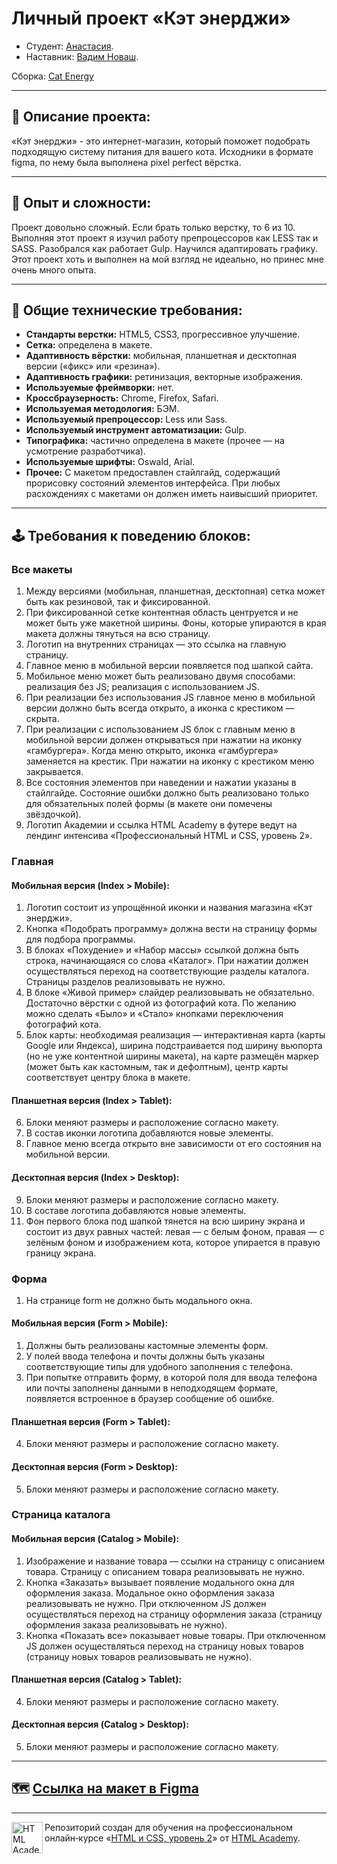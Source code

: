 # Личный проект «Кэт энерджи» 

* Студент: [Анастасия](https://up.htmlacademy.ru/adaptive/20/user/1385139).
* Наставник: [Вадим Новаш](https://htmlacademy.ru/profile/stakeout).

Сборка: [Cat Energy](https://cat-energy-ana-izotova.vercel.app)

---

## 📓 Описание проекта:

«Кэт энерджи» - это интернет-магазин, который поможет подобрать подходящую систему питания для вашего кота. Исходники в формате figma, по нему была выполнена pixel perfect вёрстка.

---

## 🧪 Опыт и сложности:

Проект довольно сложный. Если брать только верстку, то 6 из 10. Выполняя этот проект я изучил работу препроцессоров как LESS так и SASS. Разобрался как работает Gulp. Научился адаптировать графику. Этот проект хоть и выполнен на мой взгляд не идеально, но принес мне очень много опыта.

---

## 🔖 Общие технические требования:

- **Стандарты верстки:** HTML5, CSS3, прогрессивное улучшение.
- **Сетка:** определена в макете.
- **Адаптивность вёрстки:** мобильная, планшетная и десктопная версии («фикс» или «резина»).
- **Адаптивность графики:** ретинизация, векторные изображения.
- **Используемые фреймворки:** нет.
- **Кроссбраузерность:** Chrome, Firefox, Safari.
- **Используемая методология:** БЭМ.
- **Используемый препроцессор:** Less или Sass.
- **Используемый инструмент автоматизации:** Gulp.
- **Типографика:** частично определена в макете (прочее — на усмотрение разработчика).
- **Используемые шрифты:** Oswald, Arial.
- **Прочее:** С макетом предоставлен стайлгайд, содержащий прорисовку состояний элементов интерфейса. При любых расхождениях с макетами он должен иметь наивысший приоритет.

---

## 🕹️ Требования к поведению блоков:

### Все макеты

1. Между версиями (мобильная, планшетная, десктопная) сетка может быть как резиновой, так и фиксированной.
2. При фиксированной сетке контентная область центруется и не может быть уже макетной ширины. Фоны, которые упираются в края макета должны тянуться на всю страницу.
3. Логотип на внутренних страницах — это ссылка на главную страницу.
4. Главное меню в мобильной версии появляется под шапкой сайта.
5. Мобильное меню может быть реализовано двумя способами:
реализация без JS;
реализация с использованием JS.
6. При реализации без использования JS главное меню в мобильной версии должно быть всегда открыто, а иконка с крестиком — скрыта.
7. При реализации с использованием JS блок с главным меню в мобильной версии должен открываться при нажатии на иконку «гамбургера». Когда меню открыто, иконка «гамбургера» заменяется на крестик. При нажатии на иконку с крестиком меню закрывается.
8. Все состояния элементов при наведении и нажатии указаны в стайлгайде. Состояние ошибки должно быть реализовано только для обязательных полей формы (в макете они помечены звёздочкой).
9. Логотип Академии и ссылка HTML Academy в футере ведут на лендинг интенсива «Профессиональный HTML и CSS, уровень 2».

### Главная

#### Мобильная версия (Index > Mobile):

1. Логотип состоит из упрощённой иконки и названия магазина «Кэт энерджи».
2. Кнопка «Подобрать программу» должна вести на страницу формы для подбора программы.
3. В блоках «Похудение» и «Набор массы» ссылкой должна быть строка, начинающаяся со слова «Каталог». При нажатии должен осуществляться переход на соответствующие разделы каталога. Страницы разделов реализовывать не нужно.
4. В блоке «Живой пример» слайдер реализовывать не обязательно. Достаточно вёрстки с одной из фотографий кота. По желанию можно сделать «Было» и «Стало» кнопками переключения фотографий кота.
5. Блок карты: необходимая реализация — интерактивная карта (карты Google или Яндекса), ширина подстраивается под ширину вьюпорта (но не уже контентной ширины макета), на карте размещён маркер (может быть как кастомным, так и дефолтным), центр карты соответствует центру блока в макете.

#### Планшетная версия (Index > Tablet):

6. Блоки меняют размеры и расположение согласно макету.
7. В состав иконки логотипа добавляются новые элементы.
8. Главное меню всегда открыто вне зависимости от его состояния на мобильной версии.

#### Десктопная версия (Index > Desktop):

9. Блоки меняют размеры и расположение согласно макету.
10. В составе логотипа добавляются новые элементы.
11. Фон первого блока под шапкой тянется на всю ширину экрана и состоит из двух равных частей: левая — с белым фоном, правая — с зелёным фоном и изображением кота, которое упирается в правую границу экрана.

### Форма

1. На странице form не должно быть модального окна.

#### Мобильная версия (Form > Mobile):

1. Должны быть реализованы кастомные элементы форм.
2. У полей ввода телефона и почты должны быть указаны соответствующие типы для удобного заполнения с телефона.
3. При попытке отправить форму, в которой поля для ввода телефона или почты заполнены данными в неподходящем формате, появляется встроенное в браузер сообщение об ошибке.

#### Планшетная версия (Form > Tablet):

4. Блоки меняют размеры и расположение согласно макету.

#### Десктопная версия (Form > Desktop):

5. Блоки меняют размеры и расположение согласно макету.

### Страница каталога

#### Мобильная версия (Catalog > Mobile):

1. Изображение и название товара — ссылки на страницу с описанием товара. Страницу с описанием товара реализовывать не нужно.
2. Кнопка «Заказать» вызывает появление модального окна для оформления заказа. Модальное окно оформления заказа реализовывать не нужно. При отключенном JS должен осуществляться переход на страницу оформления заказа (страницу оформления заказа реализовывать не нужно).
3. Кнопка «Показать все» показывает новые товары. При отключенном JS должен осуществляться переход на страницу новых товаров (страницу новых товаров реализовывать не нужно).

#### Планшетная версия (Catalog > Tablet):

4. Блоки меняют размеры и расположение согласно макету.

#### Десктопная версия (Catalog > Desktop):

5. Блоки меняют размеры и расположение согласно макету.

---

## 🗺️ [Ссылка на макет в Figma](https://www.figma.com/file/MNGG3BNBJjoXZypKDeF7Mk/HTML-2-%2F-%D0%9A%D1%8D%D1%82-%D1%8D%D0%BD%D0%B5%D1%80%D0%B4%D0%B6%D0%B8-%2F-Full-(Copy)?node-id=2403%3A436&viewport=1904%2C63%2C0.19201059639453888)


---

 <a href="https://htmlacademy.ru/intensive/adaptive"><img align="left" width="50" height="50" alt="HTML Academy" src="https://up.htmlacademy.ru/static/img/intensive/adaptive/logo-for-github-2.png"></a>

 Репозиторий создан для обучения на профессиональном онлайн‑курсе «[HTML и CSS, уровень 2](https://htmlacademy.ru/intensive/adaptive)» от [HTML Academy](https://htmlacademy.ru).
